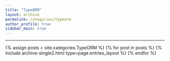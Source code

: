 ```yaml
---
title: "TypeORM"
layout: archive
permalink: categories/typeorm
author_profile: true
sidebar_main: true
---
```


<!-- 공백이 포함되어 있는 카테고리 이름의 경우 site.categories['a b c'] 이런식으로! -->

---

{% assign posts = site.categories.TypeORM %}
{% for post in posts %} {% include archive-single2.html type=page.entries_layout %} {% endfor %}
